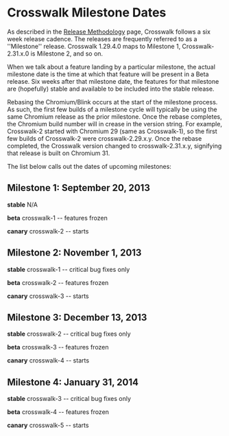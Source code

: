 # Crosswalk Milestone Dates

As described in the [Release Methodology](#wiki/release-methodology) 
page, Crosswalk follows a six week release cadence. The releases are 
frequently referred to as a ''Milestone'' release. Crosswalk 1.29.4.0 
maps to Milestone 1, Crosswalk-2.31.x.0 is Milestone 2, and so on.

When we talk about a feature landing by a particular milestone, the 
actual milestone date is the time at which that feature will be present in a Beta release. Six weeks after that milestone date, the features for that milestone are (hopefully) stable and available to be 
included into the stable release.

Rebasing the Chromium/Blink occurs at the start of the milestone process. As such, the first few builds of a milestone cycle will typically be using the same Chromium release as the prior milestone. Once the rebase completes, the Chromium build number will in crease in the version string. For example, Crosswalk-2 started with Chromium 29 (same as Crosswalk-1), so the first few builds of Crosswalk-2 were crosswalk-2.29.x.y. Once the rebase completed, the Crosswalk version changed to crosswalk-2.31.x.y, signifying that release is built on Chromium 31.

The list below calls out the dates of upcoming milestones:

## Milestone 1: September 20, 2013
**stable** N/A

**beta** crosswalk-1 -- features frozen

**canary** crosswalk-2 -- starts

## Milestone 2: November 1, 2013
**stable** crosswalk-1 -- critical bug fixes only

**beta** crosswalk-2 -- features frozen

**canary** crosswalk-3 -- starts

## Milestone 3: December 13, 2013
**stable** crosswalk-2 -- critical bug fixes only

**beta** crosswalk-3 -- features frozen

**canary** crosswalk-4 -- starts

## Milestone 4: January 31, 2014
**stable** crosswalk-3 -- critical bug fixes only

**beta** crosswalk-4 -- features frozen

**canary** crosswalk-5 -- starts

